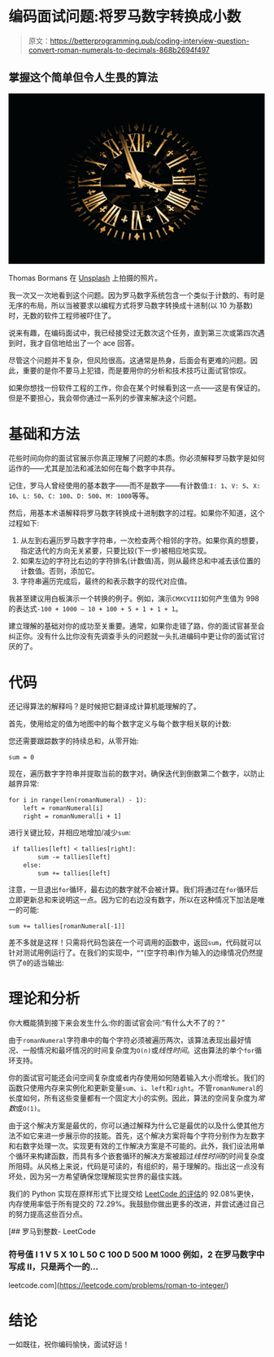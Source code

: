 # 编码面试问题:将罗马数字转换成小数

> 原文：<https://betterprogramming.pub/coding-interview-question-convert-roman-numerals-to-decimals-868b2694f497>

## 掌握这个简单但令人生畏的算法

![](img/52d9e03050329a0e1ca5590c6e6d7579.png)

Thomas Bormans 在 [Unsplash](https://unsplash.com?utm_source=medium&utm_medium=referral) 上拍摄的照片。

我一次又一次地看到这个问题。因为罗马数字系统包含一个类似于计数的、有时是无序的布局，所以当被要求以编程方式将罗马数字转换成十进制(以 10 为基数)时，无数的软件工程师被吓住了。

说来有趣，在编码面试中，我已经接受过无数次这个任务，直到第三次或第四次遇到时，我才自信地给出了一个 ace 回答。

尽管这个问题并不复杂，但风险很高。这通常是热身，后面会有更难的问题。因此，重要的是你不要马上犯错，而是要用你的分析和技术技巧让面试官惊叹。

如果你想找一份软件工程的工作，你会在某个时候看到这一点——这是有保证的。但是不要担心，我会带你通过一系列的步骤来解决这个问题。

# 基础和方法

花些时间向你的面试官展示你真正理解了问题的本质。你必须解释罗马数字是如何运作的——尤其是加法和减法如何在每个数字中共存。

记住，罗马人曾经使用的基本数字——而不是数字——有计数值:`I: 1`、`V: 5`、`X: 10`、`L: 50`、`C: 100`、`D: 500`、`M: 1000`等等。

然后，用基本术语解释将罗马数字转换成十进制数字的过程。如果你不知道，这个过程如下:

1.  从左到右遍历罗马数字字符串，一次检查两个相邻的字符。如果你真的想要，指定迭代的方向无关紧要，只要比较(下一步)被相应地实现。
2.  如果左边的字符比右边的字符排名(计数值)高，则从最终总和中减去该位置的计数值。否则，添加它。
3.  字符串遍历完成后，最终的和表示数字的现代对应值。

我甚至建议用白板演示一个转换的例子。例如，演示`CMXCVIII`如何产生值为 998 的表达式`-100 + 1000 — 10 + 100 + 5 + 1 + 1 + 1`。

建立理解的基础对你的成功至关重要。通常，如果你走错了路，你的面试官甚至会纠正你。没有什么比你没有先调查手头的问题就一头扎进编码中更让你的面试官讨厌的了。

# 代码

还记得算法的解释吗？是时候把它翻译成计算机能理解的了。

首先，使用给定的值为地图中的每个数字定义与每个数字相关联的计数:

您还需要跟踪数字的持续总和，从零开始:

```
sum = 0
```

现在，遍历数字字符串并提取当前的数字对。确保迭代到倒数第二个数字，以防止越界异常:

```
for i in range(len(romanNumeral) - 1):
    left = romanNumeral[i]
    right = romanNumeral[i + 1]
```

进行关键比较，并相应地增加/减少`sum`:

```
 if tallies[left] < tallies[right]:
        sum -= tallies[left]
    else:
        sum += tallies[left]
```

注意，一旦退出`for`循环，最右边的数字就不会被计算。我们将通过在`for`循环后立即更新总和来说明这一点。因为它的右边没有数字，所以在这种情况下加法是唯一的可能:

```
sum += tallies[romanNumeral[-1]]
```

差不多就是这样！只需将代码包装在一个可调用的函数中，返回`sum`，代码就可以针对测试用例运行了。在我们的实现中，`“”`(空字符串)作为输入的边缘情况仍然提供了`0`的适当输出:

# 理论和分析

你大概能猜到接下来会发生什么:你的面试官会问:“有什么大不了的？”

由于`romanNumeral`字符串中的每个字符必须被遍历两次，该算法表现出最好情况、一般情况和最坏情况的时间复杂度为`O(n)`或*线性时间*。这由算法的单个`for`循环支持。

你的面试官可能还会问空间复杂度或者内存使用如何随着输入大小而增长。我们的函数只使用内存来实例化和更新变量`sum`、`i`、`left`和`right`。不管`romanNumeral`的长度如何，所有这些变量都有一个固定大小的实例。因此，算法的空间复杂度为*常数*或`O(1)`。

由于这个解决方案是最优的，你可以通过解释为什么它是最优的以及什么使其他方法不如它来进一步展示你的技能。首先，这个解决方案将每个字符分别作为左数字和右数字处理一次。实现更有效的工作解决方案是不可能的。此外，我们设法用单个循环来构建函数，而具有多个嵌套循环的解决方案被超过*线性时间*的时间复杂度所阻碍。从风格上来说，代码是可读的，有组织的，易于理解的。指出这一点没有坏处，因为另一方希望确保您理解现实世界的最佳实践。

我们的 Python 实现在原样形式下比提交给 [LeetCode 的评估](https://leetcode.com/problems/roman-to-integer/)的 92.08%更快，内存使用率低于所有提交的 72.29%。我鼓励你做出更多的改进，并尝试通过自己的努力提高这些百分点。

[](https://leetcode.com/problems/roman-to-integer/) [## 罗马到整数- LeetCode

### 符号值 I 1 V 5 X 10 L 50 C 100 D 500 M 1000 例如，2 在罗马数字中写成 II，只是两个一的…

leetcode.com](https://leetcode.com/problems/roman-to-integer/) 

# 结论

一如既往，祝你编码愉快，面试好运！